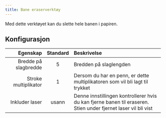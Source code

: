 ```yaml
---
title: Bane eraserverktøy
---
```


Med dette verktøyet kan du slette hele banen i papiren.

## Konfigurasjon

|             Egenskap | Standard | Beskrivelse                                                                                                                    |
| -------------------: | :------: | :----------------------------------------------------------------------------------------------------------------------------- |
| Bredde på slagbredde |     5    | Bredden på slaglengden                                                                                                         |
| Stroke multiplikator |     1    | Dersom du har en penn, er dette multiplikatoren som vil bli lagt til trykket                                                   |
|       Inkluder laser |   usann  | Denne innstillingen kontrollerer hvis du kan fjerne banen til eraseren. Stien under fjernet laser vil bli vist |
